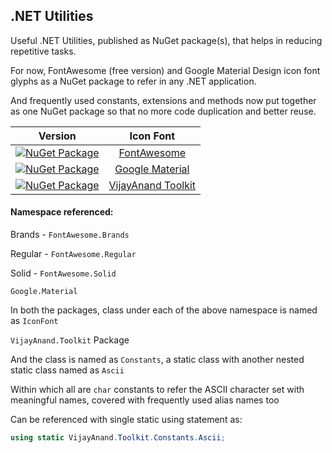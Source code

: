 ## .NET Utilities

Useful .NET Utilities, published as NuGet package(s), that helps in reducing repetitive tasks.

For now, FontAwesome (free version) and Google Material Design icon font glyphs as a NuGet package to refer in any .NET application.

And frequently used constants, extensions and methods now put together as one NuGet package so that no more code duplication and better reuse.

|Version|Icon Font|
|:---:|:---:|
|[![NuGet Package](https://badgen.net/nuget/v/VijayAnand.FontAwesome/)](https://www.nuget.org/packages/VijayAnand.FontAwesome/)|[FontAwesome](https://www.nuget.org/packages/VijayAnand.FontAwesome/)|
|[![NuGet Package](https://badgen.net/nuget/v/VijayAnand.GoogleMaterial/)](https://www.nuget.org/packages/VijayAnand.GoogleMaterial/)|[Google Material](https://www.nuget.org/packages/VijayAnand.GoogleMaterial/)|
|[![NuGet Package](https://badgen.net/nuget/v/VijayAnand.Toolkit/)](https://www.nuget.org/packages/VijayAnand.Toolkit/)|[VijayAnand Toolkit](https://www.nuget.org/packages/VijayAnand.Toolkit/)|

#### Namespace referenced:

Brands - `FontAwesome.Brands`

Regular - `FontAwesome.Regular`

Solid - `FontAwesome.Solid`

`Google.Material`

In both the packages, class under each of the above namespace is named as `IconFont`

`VijayAnand.Toolkit` Package

And the class is named as `Constants`, a static class with another nested static class named as `Ascii`

Within which all are `char` constants to refer the ASCII character set with meaningful names, covered with frequently used alias names too

Can be referenced with single static using statement as:

```CS
using static VijayAnand.Toolkit.Constants.Ascii;
```
